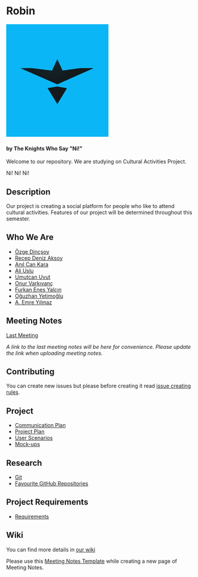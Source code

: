 # Robin 
![Brave Sir Robin!](https://github.com/bounswe/bounswe2018group3/blob/master/rsrc/small_logo.jpg)
#### by The Knights Who Say "Ni!"

Welcome to our repository. We are studying on Cultural Activities Project.

Ni! Ni! Ni!

## Description
Our project is creating a social platform for people who like to attend cultural activities. Features of our project will be determined throughout this semester.

## Who We Are
* [Özge Dinçsoy](https://github.com/bounswe/bounswe2018group3/wiki/Özge-Dinçsoy)
* [Recep Deniz Aksoy](https://github.com/bounswe/bounswe2018group3/wiki/Recep-Deniz-Aksoy)
* [Anıl Can Kara](https://github.com/bounswe/bounswe2018group3/wiki/Anıl-Can-Kara)
* [Ali Uslu](https://github.com/bounswe/bounswe2018group3/wiki/Ali-Uslu)
* [Umutcan Uvut](https://github.com/bounswe/bounswe2018group3/wiki/Umutcan-Uvut)
* [Onur Varkıvanç](https://github.com/bounswe/bounswe2018group3/wiki/Onur-Varkıvanç)
* [Furkan Enes Yalçın](https://github.com/bounswe/bounswe2018group3/wiki/Furkan-Enes-Yalçın)
* [Oğuzhan Yetimoğlu](https://github.com/bounswe/bounswe2018group3/wiki/Oğuzhan-Yetimoğlu)
* [A. Emre Yılmaz](https://github.com/bounswe/bounswe2018group3/wiki/Abdurrahman-Emre-Y%C4%B1lmaz)

## Meeting Notes
[Last Meeting](https://github.com/bounswe/bounswe2018group3/wiki/Meeting-%235-05.03.2018)

_A link to the last meeting notes will be here for convenience._
_Please update the link when uploading meeting notes._

## Contributing
You can create new issues but please before creating it read [issue creating rules](https://github.com/bounswe/bounswe2018group3/wiki/Creating-Issues).

## Project
* [Communication Plan](https://github.com/bounswe/bounswe2018group3/wiki/Communication-Plan)
* [Project Plan](https://github.com/bounswe/bounswe2018group3/wiki/Project-Plan)
* [User Scenarios](https://github.com/bounswe/bounswe2018group3/wiki/User-Scenarios)
* [Mock-ups](https://github.com/bounswe/bounswe2018group3/wiki/Mock-ups)

## Research
* [Git](https://github.com/bounswe/bounswe2018group3/wiki/Git)
* [Favourite GitHub Repositories](https://github.com/bounswe/bounswe2018group3/wiki/Favourite-GitHub-Repositories)

## Project Requirements
* [Requirements](https://github.com/bounswe/bounswe2018group3/wiki/Project-Requirements)

## Wiki
You can find more details in [our wiki](https://github.com/bounswe/bounswe2018group3/wiki)

Please use this [Meeting Notes Template](https://github.com/bounswe/bounswe2018group3/wiki/Meeting-Notes-Template) while creating a new page of Meeting Notes.
